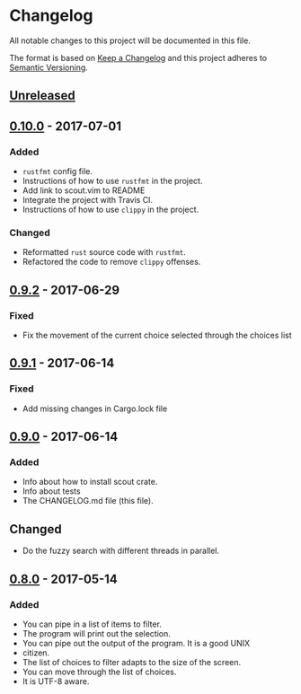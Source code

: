 # Changelog
All notable changes to this project will be documented in this file.

The format is based on [Keep a Changelog](http://keepachangelog.com/)
and this project adheres to [Semantic Versioning](http://semver.org/).

## [Unreleased]

## [0.10.0] - 2017-07-01
### Added
- `rustfmt` config file.
- Instructions of how to use `rustfmt` in the project.
- Add link to scout.vim to README
- Integrate the project with Travis CI.
- Instructions of how to use `clippy` in the project.

### Changed
- Reformatted `rust` source code with `rustfmt`.
- Refactored the code to remove `clippy` offenses.

## [0.9.2] - 2017-06-29
### Fixed
- Fix the movement of the current choice selected through the choices list

## [0.9.1] - 2017-06-14
### Fixed
- Add missing changes in Cargo.lock file

## [0.9.0] - 2017-06-14
### Added
- Info about how to install scout crate.
- Info about tests
- The CHANGELOG.md file (this file).

## Changed
- Do the fuzzy search with different threads in parallel. 

## [0.8.0] - 2017-05-14
### Added
- You can pipe in a list of items to filter.
- The program will print out the selection.
- You can pipe out the output of the program. It is a good UNIX
- citizen.
- The list of choices to filter adapts to the size of the screen.
- You can move through the list of choices.
- It is UTF-8 aware.

[Unreleased]: https://github.com/jhbabon/scout/compare/v0.10.0...HEAD
[0.10.0]: https://github.com/jhbabon/scout/compare/v0.9.2...v0.10.0
[0.9.2]: https://github.com/jhbabon/scout/compare/v0.9.1...v0.9.2
[0.9.1]: https://github.com/jhbabon/scout/compare/v0.9.0...v0.9.1
[0.9.0]: https://github.com/jhbabon/scout/compare/v0.8.0...v0.9.0
[0.8.0]: https://github.com/jhbabon/scout/tree/v0.8.0
